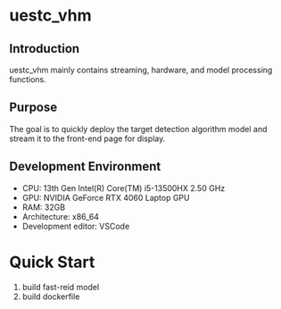# uestc_vhm
## Introduction
uestc_vhm mainly contains streaming, hardware, and model processing functions.
## Purpose
The goal is to quickly deploy the target detection algorithm model and stream it to the front-end page for display.
## Development Environment
- CPU: 13th Gen Intel(R) Core(TM) i5-13500HX   2.50 GHz
- GPU: NVIDIA GeForce RTX 4060 Laptop GPU
- RAM: 32GB
- Architecture: x86_64
- Development editor: VSCode
# Quick Start
1. build fast-reid model
2. build dockerfile